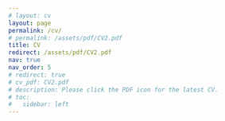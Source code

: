 ```yaml
---
# layout: cv
layout: page
permalink: /cv/
# permalink: /assets/pdf/CV2.pdf
title: CV
redirect: /assets/pdf/CV2.pdf
nav: true
nav_order: 5
# redirect: true
# cv_pdf: CV2.pdf
# description: Please click the PDF icon for the latest CV.
# toc:
#   sidebar: left
---
```


